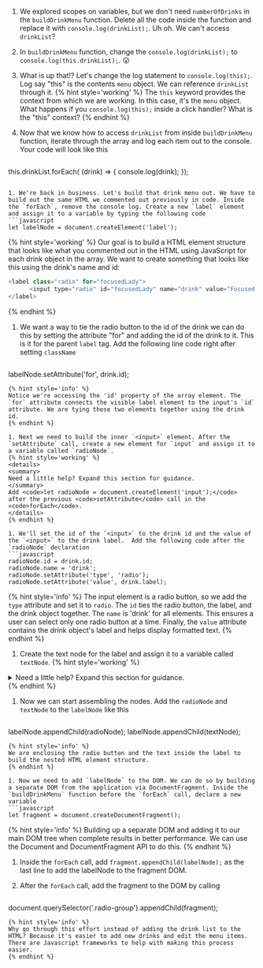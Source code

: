 1. We explored scopes on variables, but we don't need `numberOfDrinks` in the `buildDrinkMenu` function. Delete all the code inside the function and replace it with `console.log(drinkList);`. Uh oh. We can't access `drinkList`?

1. In `buildDrinkMenu` function, change the `console.log(drinkList);` to `console.log(this.drinkList);`. 😮

1. What is up that!? Let's change the log statement to `console.log(this);`. Log say "this" is the contents `menu` object. We can reference `drinkList` through it.
   {% hint style='working' %}
The `this` keyword provides the context from which we are working. In this case, it's the `menu` object. What happens if you `console.log(this);` inside a click handler? What is the "this" context? 
   {% endhint %}

1. Now that we know how to access `drinkList` from inside `buildDrinkMenu` function, iterate through the array and log each item out to the console. Your code will look like this
   ```javascript
this.drinkList.forEach( (drink) => {
      console.log(drink);
});
   ```

1. We're back in business. Let's build that drink menu out. We have to build out the same HTML we commented out previously in code. Inside the `forEach`, remove the console log. Create a new `label` element and assign it to a variable by typing the following code
   ```javascript
let labelNode = document.createElement('label');
   ```
   {% hint style='working' %}
Our goal is to build a HTML element structure that looks like what you commented out in the HTML using JavaScript for each drink object in the array. We want to create something that looks like this using the drink's name and id:
```javascript
<label class="radio" for="focusedLady">
      <input type="radio" id="focusedLady" name="drink" value="Focused Lady"> Focused Lady
</label>
```
   {% endhint %}

1. We want a way to tie the radio button to the id of the drink we can do this by setting the attribute "for" and adding the id of the drink to it. This is it for the parent `label` tag. Add the following line code right after setting `className`
   ```javascript
labelNode.setAttribute('for', drink.id);
   ```
   {% hint style='info' %}
Notice we're accessing the 'id' property of the array element. The `for` attribute connects the visible label element to the input's `id` attribute. We are tying these two elements together using the drink id.
   {% endhint %}

1. Next we need to build the inner `<input>` element. After the `setAttribute` call, create a new element for `input` and assign it to a variable called `radioNode`. 
   {% hint style='working' %}
<details>
<summary>
Need a little help? Expand this section for guidance. 
</summary> 
Add <code>let radioNode = document.createElement('input');</code> after the previous <code>setAttribute</code> call in the <code>forEach</code>.
</details>
   {% endhint %}

1. We'll set the id of the `<input>` to the drink id and the value of the `<input>` to the drink label.  Add the following code after the `radioNode` declaration
   ```javascript
radioNode.id = drink.id;
radioNode.name = 'drink';
radioNode.setAttribute('type', 'radio');
radioNode.setAttribute('value', drink.label);
   ```
   {% hint style='info' %}
The input element is a radio button, so we add the `type` attribute and set it to `radio`. The `id` ties the radio button, the label, and the drink object together. The `name` is 'drink' for all elements. This ensures a user can select only one radio button at a time. Finally, the `value` attribute contains the drink object's label and helps display formatted text. 
   {% endhint %}

1. Create the text node for the label and assign it to a variable called `textNode`.
   {% hint style='working' %}
<details>
<summary>
Need a little help? Expand this section for guidance. 
</summary> 
Add <code>const textNode = document.createTextNode(drink.label);</code> after the previous <code>setAttribute</code> call in the <code>forEach</code> to add the text for the drink name.
</details>
   {% endhint %}

1. Now we can start assembling the nodes. Add the `radioNode` and `textNode` to the `labelNode` like this
   ```javascript
labelNode.appendChild(radioNode);
labelNode.appendChild(textNode);
   ``` 
   {% hint style='info' %}
We are enclosing the radio button and the text inside the label to build the nested HTML element structure.
   {% endhint %}

1. Now we need to add `labelNode` to the DOM. We can do so by building a separate DOM from the application via DocumentFragment. Inside the `buildDrinkMenu` function before the `forEach` call, declare a new variable
   ```javascript
let fragment = document.createDocumentFragment();
   ``` 
   {% hint style='info' %}
Building up a separate DOM and adding it to our main DOM tree when complete results in better performance. We can use the Document and DocumentFragment API to do this.
   {% endhint %}

1. Inside the `forEach` call, add `fragment.appendChild(labelNode);` as the last line to add the labelNode to the fragment DOM.

1. After the `forEach` call, add the fragment to the DOM by calling 
   ```javascript
document.querySelector('.radio-group').appendChild(fragment);
   ```
   {% hint style='info' %}
Why go through this effort instead of adding the drink list to the HTML? Because it's easier to add new drinks and edit the menu items. There are Javascript frameworks to help with making this process easier.
   {% endhint %}

